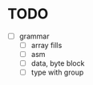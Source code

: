 # TODO
- [ ] grammar
  - [ ] array fills
  - [ ] asm
  - [ ] data, byte block
  - [ ] type with group
